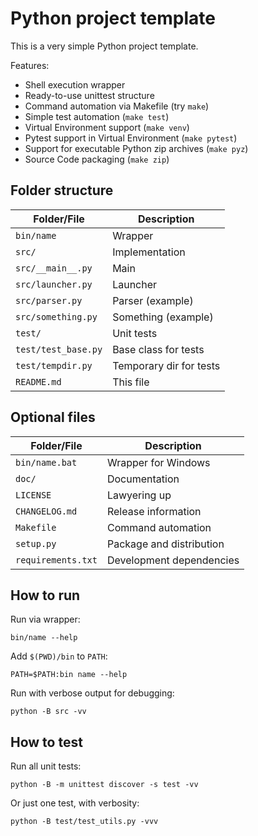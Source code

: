 Python project template
=======================

This is a very simple Python project template.

Features:

- Shell execution wrapper
- Ready-to-use unittest structure
- Command automation via Makefile (try `make`)
- Simple test automation (`make test`)
- Virtual Environment support (`make venv`)
- Pytest support in Virtual Environment (`make pytest`)
- Support for executable Python zip archives (`make pyz`)
- Source Code packaging (`make zip`)


Folder structure
----------------

| Folder/File         | Description              |
| ------------------- | ------------------------ |
| `bin/name`          | Wrapper                  |
| `src/`              | Implementation           |
| `src/__main__.py`   | Main                     |
| `src/launcher.py`   | Launcher                 |
| `src/parser.py`     | Parser (example)         |
| `src/something.py`  | Something (example)      |
| `test/`             | Unit tests               |
| `test/test_base.py` | Base class for tests     |
| `test/tempdir.py`   | Temporary dir for tests  |
| `README.md`         | This file                |


Optional files
--------------

| Folder/File         | Description              |
| ------------------- | ------------------------ |
| `bin/name.bat`      | Wrapper for Windows      |
| `doc/`              | Documentation            |
| `LICENSE`           | Lawyering up             |
| `CHANGELOG.md`      | Release information      |
| `Makefile`          | Command automation       |
| `setup.py`          | Package and distribution |
| `requirements.txt`  | Development dependencies |


How to run
----------

Run via wrapper:

    bin/name --help

Add `$(PWD)/bin` to `PATH`:

    PATH=$PATH:bin name --help

Run with verbose output for debugging:

    python -B src -vv


How to test
-----------

Run all unit tests:

    python -B -m unittest discover -s test -vv

Or just one test, with verbosity:

    python -B test/test_utils.py -vvv
